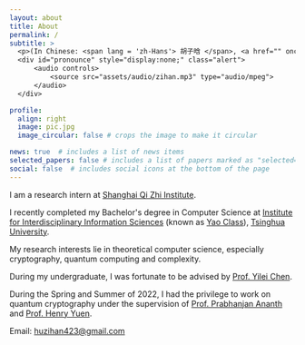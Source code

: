 ```yaml
---
layout: about
title: About
permalink: /
subtitle: >
  <p>(In Chinese: <span lang = 'zh-Hans'> 胡子晗 </span>, <a href="" onclick="$('#pronounce').toggle(); return false;">how to pronounce</a>)</p>
  <div id="pronounce" style="display:none;" class="alert">
      <audio controls>
          <source src="assets/audio/zihan.mp3" type="audio/mpeg">
      </audio>
  </div>

profile:
  align: right
  image: pic.jpg
  image_circular: false # crops the image to make it circular

news: true  # includes a list of news items
selected_papers: false # includes a list of papers marked as "selected={true}" Used for Publication now
social: false  # includes social icons at the bottom of the page
---
```


I am a research intern at [Shanghai Qi Zhi Institute](https://sqz.ac.cn/en).

I recently completed my Bachelor's degree in Computer Science at [Institute for Interdisciplinary Information Sciences](https://iiis.tsinghua.edu.cn/) (known as [Yao Class](https://iiis.tsinghua.edu.cn/en/yaoclass/)), [Tsinghua University](https://www.tsinghua.edu.cn/en/).

My research interests lie in theoretical computer science, especially cryptography, quantum computing and complexity.

During my undergraduate, I was fortunate to be advised by [Prof. Yilei Chen](http://www.chenyilei.net/).

During the Spring and Summer of 2022, I had the privilege to work on quantum cryptography under the supervision of [Prof. Prabhanjan Ananth](https://sites.google.com/site/prabhanjanva) and [Prof. Henry Yuen](http://www.henryyuen.net/). 

Email: [huzihan423@gmail.com](mailto:huzihan423@gmail.com)
